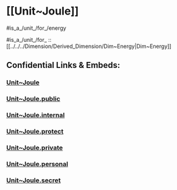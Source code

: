 
# [[Unit~Joule]] 

#is_a_/unit_/for_/energy 

#is_a_/unit_/for_ :: [[../../../Dimension/Derived_Dimension/Dim~Energy|Dim~Energy]] 


## Confidential Links & Embeds: 

### [Unit~Joule](/_Standards/Unit/SI-Unit/derived_Unit/Unit~Joule.md) 

### [Unit~Joule.public](/_public/Unit/SI-Unit/derived_Unit/Unit~Joule.public.md) 

### [Unit~Joule.internal](/_internal/Unit/SI-Unit/derived_Unit/Unit~Joule.internal.md) 

### [Unit~Joule.protect](/_protect/Unit/SI-Unit/derived_Unit/Unit~Joule.protect.md) 

### [Unit~Joule.private](/_private/Unit/SI-Unit/derived_Unit/Unit~Joule.private.md) 

### [Unit~Joule.personal](/_personal/Unit/SI-Unit/derived_Unit/Unit~Joule.personal.md) 

### [Unit~Joule.secret](/_secret/Unit/SI-Unit/derived_Unit/Unit~Joule.secret.md)

